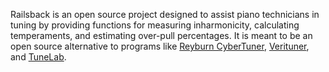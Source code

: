 Railsback is an open source project designed to assist piano technicians in tuning by providing functions for measuring inharmonicity, calculating temperaments, and estimating over-pull percentages.  It is meant to be an open source alternative to programs like [Reyburn CyberTuner](http://www.reyburn.com), [Verituner](http://www.veritune.com), and [TuneLab](http://www.tunelab-world.com).